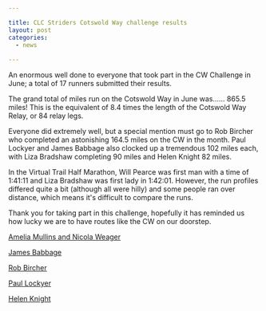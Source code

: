 ```yaml
---

title: CLC Striders Cotswold Way challenge results
layout: post
categories:
  - news
  
---
```


An enormous well done to everyone that took part in the CW Challenge in June; a total of 17 runners submitted their results. 

The grand total of miles run on the Cotswold Way in June was...... 865.5 miles! This is the equivalent of 8.4 times the length of the Cotswold Way Relay, or 84 relay legs.

Everyone did extremely well, but a special mention must go to Rob Bircher who completed an astonishing 164.5 miles on the CW in the month. Paul Lockyer and James Babbage also clocked up a tremendous 102 miles each, with Liza Bradshaw completing 90 miles and Helen Knight 82 miles. 

In the Virtual Trail Half Marathon, Will Pearce was first man with a time of 1:41:11 and Liza Bradshaw was first lady in 1:42:01. However, the run profiles differed quite a bit (although all were hilly) and some people ran over distance, which means it's difficult to compare the runs. 

Thank you for taking part in this challenge, hopefully it has reminded us how lucky we are to have routes like the CW on our doorstep. 

[Amelia Mullins and Nicola Weager](/images/2020/07/2020-07-03-Cotswold-way-1.jpg "Amelia Mullins and Nicola Weager")

[James Babbage](/images/2020/07/2020-07-03-Cotswold-way-2.jpg "James Babbage")

[Rob Bircher](/images/2020/07/2020-07-03-Cotswold-way-3.jpg "Rob Bircher")

[Paul Lockyer](/images/2020/07/2020-07-03-Cotswold-way-4jpg "Paul Lockyer")

[Helen Knight](/images/2020/07/2020-07-03-Cotswold-way-5.jpg "Helen Knight")
